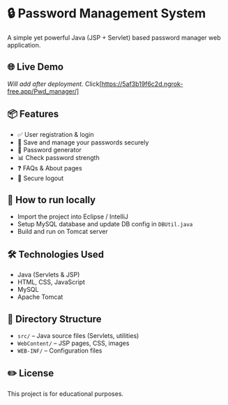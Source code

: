 # 🔒 Password Management System

A simple yet powerful Java (JSP + Servlet) based password manager web application.

## 🌐 Live Demo
*Will add after deployment.*
Click[https://5af3b19f6c2d.ngrok-free.app/Pwd_manager/]

## 📦 Features
- ✅ User registration & login
- 🔐 Save and manage your passwords securely
- 🧰 Password generator
- 📊 Check password strength
- ❓ FAQs & About pages
- 🚪 Secure logout

## 🚀 How to run locally
- Import the project into Eclipse / IntelliJ
- Setup MySQL database and update DB config in `DBUtil.java`
- Build and run on Tomcat server

## 🛠 Technologies Used
- Java (Servlets & JSP)
- HTML, CSS, JavaScript
- MySQL
- Apache Tomcat

## 📁 Directory Structure
- `src/` – Java source files (Servlets, utilities)
- `WebContent/` – JSP pages, CSS, images
- `WEB-INF/` – Configuration files

## ✏️ License
This project is for educational purposes.

